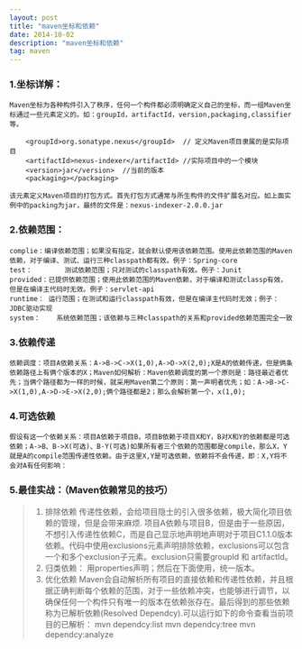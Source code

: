 ```yaml
---
layout: post
title: "maven坐标和依赖"
date: 2014-10-02 
description: "maven坐标和依赖"
tag: maven 
---   
```



### 1.坐标详解：
    Maven坐标为各种构件引入了秩序，任何一个构件都必须明确定义自己的坐标，而一组Maven坐标通过一些元素定义的。如：groupId，artifactId，version,packaging,classifier等。
```
    <groupId>org.sonatype.nexus</groupId>  // 定义Maven项目隶属的是实际项目
    <artifactId>nexus-indexer</artifactId> //实际项目中的一个模块
    <version>jar</version>  //当前的版本
    <packaging></packaging>
```
    该元素定义Maven项目的打包方式。首先打包方式通常与所生构件的文件扩展名对应。如上面实例中的packing为jar，最终的文件是：nexus-indexer-2.0.0.jar
    
### 2.依赖范围：
    complie：编译依赖范围；如果没有指定，就会默认使用该依赖范围。使用此依赖范围的Maven依赖，对于编译、测试、运行三种classpath都有效。例子：Spring-core
    test：        测试依赖范围；只对测试的classpath有效。例子：Junit
    provided：已提供依赖范围；使用此依赖范围的Maven依赖，对于编译和测试classp有效，但是在编译主代码时无效。例子：servlet-api
    runtime： 运行范围；在测试和运行classpath有效，但是在编译主代码时无效；例子：JDBC驱动实现
    system：    系统依赖范围；该依赖与三种classpath的关系和provided依赖范围完全一致
### 3.依赖传递
    依赖调度：项目A依赖关系：A->B->C->X(1,0),A->D->X(2,0);X是A的依赖传递，但是俩条依赖路径上有俩个版本的X；Maven如何解析：Maven依赖调度的第一个原则是：路径最近者优先；当俩个路径都为一样的时候，就采用Maven第二个原则：第一声明者优先；如：A->B->C->X(1,0),A->D->E->X(2,0);俩个路径都是2；那么会解析第一个，x(1,0);
### 4.可选依赖
    假设有这一个依赖关系：项目A依赖于项目B，项目B依赖于项目X和Y，B对X和Y的依赖都是可选依赖；A->B、B->X(可选)、B-Y(可选)如果所有者三个依赖的范围都是compile，那么X，Y就是A的compile范围传递性依赖。由于这里X,Y是可选依赖，依赖将不会传递，即：X,Y将不会对A有任何影响：

### 5.最佳实战：（Maven依赖常见的技巧）
>1. 排除依赖
    传递性依赖，会给项目隐士的引入很多依赖，极大简化项目依赖的管理，但是会带来麻烦.
    项目A依赖与项目B，但是由于一些原因，不想引入传递性依赖C，而是自己显示地声明地声明对于项目C1.1.0版本依赖。代码中使用exclusions元素声明排除依赖，exclusions可以包含一个和多个exclusion子元素。exclusion只需要groupId 和 artifactId。
>2. 归类依赖：
    用properties声明；然后在下面使用，统一版本。
>3. 优化依赖
    Maven会自动解析所有项目的直接依赖和传递性依赖，并且根据正确判断每个依赖的范围，对于一些依赖冲突，也能够进行调节，以确保任何一个构件只有唯一的版本在依赖张存在。最后得到的那些依赖称为已解析依赖(Resolved Dependcy).可以运行如下的命令查看当前项目的已解析：
    mvn dependcy:list
    mvn dependcy:tree
    mvn dependcy:analyze